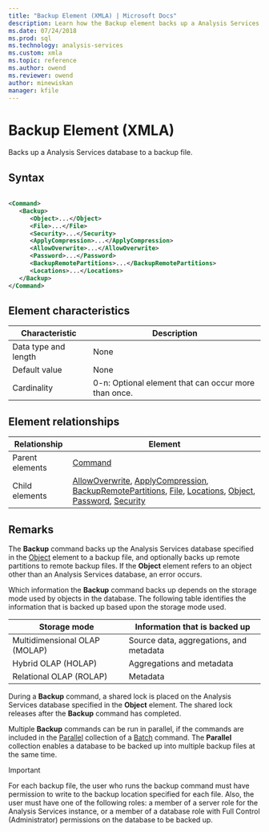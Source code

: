 ```yaml
---
title: "Backup Element (XMLA) | Microsoft Docs"
description: Learn how the Backup element backs up a Analysis Services database to a backup file.
ms.date: 07/24/2018
ms.prod: sql
ms.technology: analysis-services
ms.custom: xmla
ms.topic: reference
ms.author: owend
ms.reviewer: owend
author: minewiskan
manager: kfile
---
```

# Backup Element (XMLA)

  Backs up a Analysis Services database to a backup file.  
  
## Syntax  
  
```xml  
  
<Command>  
   <Backup>  
      <Object>...</Object>  
      <File>...</File>  
      <Security>...</Security>  
      <ApplyCompression>...</ApplyCompression>  
      <AllowOverwrite>...</AllowOverwrite>  
      <Password>...</Password>  
      <BackupRemotePartitions>...</BackupRemotePartitions>  
      <Locations>...</Locations>  
   </Backup>  
</Command>  
```  
  
## Element characteristics  
  
|Characteristic|Description|  
|--------------------|-----------------|  
|Data type and length|None|  
|Default value|None|  
|Cardinality|0-n: Optional element that can occur more than once.|  
  
## Element relationships  
  
|Relationship|Element|  
|------------------|-------------|  
|Parent elements|[Command](../xml-elements-properties/command-element-xmla.md)|  
|Child elements|[AllowOverwrite](../xml-elements-properties/allowoverwrite-element-xmla.md), [ApplyCompression](../xml-elements-properties/applycompression-element-xmla.md), [BackupRemotePartitions](../xml-elements-properties/backupremotepartitions-element-xmla.md), [File](../xml-elements-properties/file-element-xmla.md), [Locations](../xml-elements-properties/locations-element-xmla.md), [Object](../xml-elements-properties/object-element-xmla.md), [Password](../xml-elements-properties/password-element-xmla.md), [Security](../xml-elements-properties/security-element-xmla.md)|  
  
## Remarks  
 The **Backup** command backs up the Analysis Services database specified in the [Object](../xml-elements-properties/object-element-xmla.md) element to a backup file, and optionally backs up remote partitions to remote backup files. If the **Object** element refers to an object other than an Analysis Services database, an error occurs.  
  
 Which information the **Backup** command backs up depends on the storage mode used by objects in the database. The following table identifies the information that is backed up based upon the storage mode used.  
  
|Storage mode|Information that is backed up|  
|------------------|-----------------------------------|  
|Multidimensional OLAP (MOLAP)|Source data, aggregations, and metadata|  
|Hybrid OLAP (HOLAP)|Aggregations and metadata|  
|Relational OLAP (ROLAP)|Metadata|  
  
 During a **Backup** command, a shared lock is placed on the Analysis Services database specified in the **Object** element. The shared lock releases after the **Backup** command has completed.  
  
 Multiple **Backup** commands can be run in parallel, if the commands are included in the [Parallel](../xml-elements-properties/parallel-element-xmla.md) collection of a [Batch](../xml-elements-commands/batch-element-xmla.md) command. The **Parallel** collection enables a database to be backed up into multiple backup files at the same time.  

  
> [!IMPORTANT]  
>  For each backup file, the user who runs the backup command must have permission to write to the backup location specified for each file. Also, the user must have one of the following roles: a member of a server role for the Analysis Services instance, or a member of a database role with Full Control (Administrator) permissions on the database to be backed up.  
